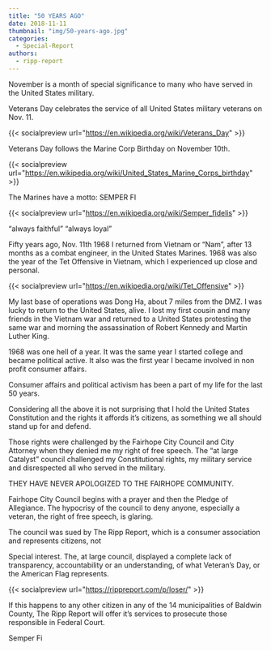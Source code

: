 ```yaml
---
title: "50 YEARS AGO"
date: 2018-11-11
thumbnail: "img/50-years-ago.jpg"
categories: 
  - Special-Report
authors: 
  - ripp-report
---
```


November is a month of special significance to many who have served in the United States military.

Veterans Day celebrates the service of all United States military veterans on Nov. 11.

{{< socialpreview url="https://en.wikipedia.org/wiki/Veterans_Day" >}}

Veterans Day follows the Marine Corp Birthday on November 10th.

{{< socialpreview url="https://en.wikipedia.org/wiki/United_States_Marine_Corps_birthday" >}}

The Marines have a motto: SEMPER FI

{{< socialpreview url="https://en.wikipedia.org/wiki/Semper_fidelis" >}}

“always faithful” “always loyal”

Fifty years ago, Nov. 11th 1968 I returned from Vietnam or “Nam”, after 13 months as a combat engineer, in the United States Marines. 1968 was also the year of the Tet Offensive in Vietnam, which I experienced up close and personal.

{{< socialpreview url="https://en.wikipedia.org/wiki/Tet_Offensive" >}}

My last base of operations was Dong Ha, about 7 miles from the DMZ. I was lucky to return to the United States, alive. I lost my first cousin and many friends in the Vietnam war and returned to a United States protesting the same war and morning the assassination of Robert Kennedy and Martin Luther King.

1968 was one hell of a year. It was the same year I started college and became political active. It also was the first year I became involved in non profit consumer affairs.

Consumer affairs and political activism has been a part of my life for the last 50 years.

Considering all the above it is not surprising that I hold the United States Constitution and the rights it affords it’s citizens, as something we all should stand up for and defend.

Those rights were challenged by the Fairhope City Council and City Attorney when they denied me my right of free speech. The “at large Catalyst” council challenged my Constitutional rights, my military service and disrespected all who served in the military.

THEY HAVE NEVER APOLOGIZED TO THE FAIRHOPE COMMUNITY.

Fairhope City Council begins with a prayer and then the Pledge of Allegiance. The hypocrisy of the council to deny anyone, especially a veteran, the right of free speech, is glaring.

The council was sued by The Ripp Report, which is a consumer association and represents citizens, not

Special interest. The, at large council, displayed a complete lack of transparency, accountability or an understanding, of what Veteran’s Day, or the American Flag represents.

{{< socialpreview url="https://rippreport.com/p/loser/" >}}

If this happens to any other citizen in any of the 14 municipalities of Baldwin County, The Ripp Report will offer it’s services to prosecute those responsible in Federal Court.

Semper Fi
